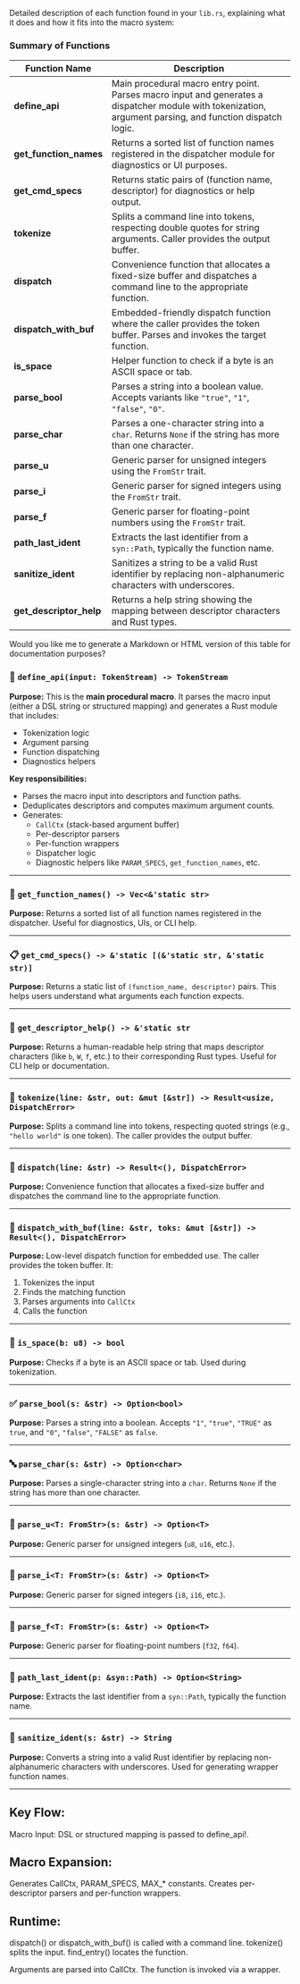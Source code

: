 Detailed description of each function found in your `lib.rs`, explaining what it does and how it fits into the macro system:

### Summary of Functions

| Function Name         | Description |
|-----------------------|-------------|
| **define_api**        | Main procedural macro entry point. Parses macro input and generates a dispatcher module with tokenization, argument parsing, and function dispatch logic. |
| **get_function_names**| Returns a sorted list of function names registered in the dispatcher module for diagnostics or UI purposes. |
| **get_cmd_specs**     | Returns static pairs of (function name, descriptor) for diagnostics or help output. |
| **tokenize**          | Splits a command line into tokens, respecting double quotes for string arguments. Caller provides the output buffer. |
| **dispatch**          | Convenience function that allocates a fixed-size buffer and dispatches a command line to the appropriate function. |
| **dispatch_with_buf** | Embedded-friendly dispatch function where the caller provides the token buffer. Parses and invokes the target function. |
| **is_space**          | Helper function to check if a byte is an ASCII space or tab. |
| **parse_bool**        | Parses a string into a boolean value. Accepts variants like `"true"`, `"1"`, `"false"`, `"0"`. |
| **parse_char**        | Parses a one-character string into a `char`. Returns `None` if the string has more than one character. |
| **parse_u**           | Generic parser for unsigned integers using the `FromStr` trait. |
| **parse_i**           | Generic parser for signed integers using the `FromStr` trait. |
| **parse_f**           | Generic parser for floating-point numbers using the `FromStr` trait. |
| **path_last_ident**   | Extracts the last identifier from a `syn::Path`, typically the function name. |
| **sanitize_ident**    | Sanitizes a string to be a valid Rust identifier by replacing non-alphanumeric characters with underscores. |
| **get_descriptor_help** | Returns a help string showing the mapping between descriptor characters and Rust types. |

Would you like me to generate a Markdown or HTML version of this table for documentation purposes?


### 🔧 `define_api(input: TokenStream) -> TokenStream`

**Purpose:**
This is the **main procedural macro**. It parses the macro input (either a DSL string or structured mapping) and generates a Rust module that includes:

- Tokenization logic
- Argument parsing
- Function dispatching
- Diagnostics helpers

**Key responsibilities:**

- Parses the macro input into descriptors and function paths.
- Deduplicates descriptors and computes maximum argument counts.
- Generates:
  - `CallCtx` (stack-based argument buffer)
  - Per-descriptor parsers
  - Per-function wrappers
  - Dispatcher logic
  - Diagnostic helpers like `PARAM_SPECS`, `get_function_names`, etc.

---

### 🧠 `get_function_names() -> Vec<&'static str>`

**Purpose:**
Returns a sorted list of all function names registered in the dispatcher. Useful for diagnostics, UIs, or CLI help.

---

### 📋 `get_cmd_specs() -> &'static [(&'static str, &'static str)]`

**Purpose:**
Returns a static list of `(function_name, descriptor)` pairs. This helps users understand what arguments each function expects.

---

### 🧾 `get_descriptor_help() -> &'static str`

**Purpose:**
Returns a human-readable help string that maps descriptor characters (like `b`, `W`, `f`, etc.) to their corresponding Rust types. Useful for CLI help or documentation.

---

### 🧩 `tokenize(line: &str, out: &mut [&str]) -> Result<usize, DispatchError>`

**Purpose:**
Splits a command line into tokens, respecting quoted strings (e.g., `"hello world"` is one token). The caller provides the output buffer.

---

### 🚀 `dispatch(line: &str) -> Result<(), DispatchError>`

**Purpose:**
Convenience function that allocates a fixed-size buffer and dispatches the command line to the appropriate function.

---

### 🧵 `dispatch_with_buf(line: &str, toks: &mut [&str]) -> Result<(), DispatchError>`

**Purpose:**
Low-level dispatch function for embedded use. The caller provides the token buffer. It:

1. Tokenizes the input
2. Finds the matching function
3. Parses arguments into `CallCtx`
4. Calls the function

---

### 🧼 `is_space(b: u8) -> bool`

**Purpose:**
Checks if a byte is an ASCII space or tab. Used during tokenization.

---

### ✅ `parse_bool(s: &str) -> Option<bool>`

**Purpose:**
Parses a string into a boolean. Accepts `"1"`, `"true"`, `"TRUE"` as `true`, and `"0"`, `"false"`, `"FALSE"` as `false`.

---

### 🔤 `parse_char(s: &str) -> Option<char>`

**Purpose:**
Parses a single-character string into a `char`. Returns `None` if the string has more than one character.

---

### 🔢 `parse_u<T: FromStr>(s: &str) -> Option<T>`

**Purpose:**
Generic parser for unsigned integers (`u8`, `u16`, etc.).

---

### 🔣 `parse_i<T: FromStr>(s: &str) -> Option<T>`

**Purpose:**
Generic parser for signed integers (`i8`, `i16`, etc.).

---

### 🔬 `parse_f<T: FromStr>(s: &str) -> Option<T>`

**Purpose:**
Generic parser for floating-point numbers (`f32`, `f64`).

---

### 🧭 `path_last_ident(p: &syn::Path) -> Option<String>`

**Purpose:**
Extracts the last identifier from a `syn::Path`, typically the function name.

---

### 🧽 `sanitize_ident(s: &str) -> String`

**Purpose:**
Converts a string into a valid Rust identifier by replacing non-alphanumeric characters with underscores. Used for generating wrapper function names.

---

## Key Flow:
Macro Input: DSL or structured mapping is passed to define_api!.

## Macro Expansion:
Generates CallCtx, PARAM_SPECS, MAX_* constants.
Creates per-descriptor parsers and per-function wrappers.

## Runtime:
dispatch() or dispatch_with_buf() is called with a command line.
tokenize() splits the input.
find_entry() locates the function.

Arguments are parsed into CallCtx.
The function is invoked via a wrapper.